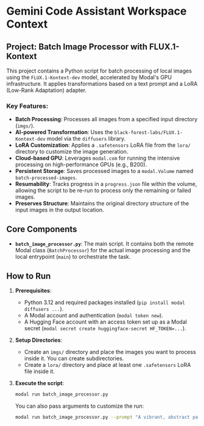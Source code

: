 # Gemini Code Assistant Workspace Context

## Project: Batch Image Processor with FLUX.1-Kontext

This project contains a Python script for batch processing of local images using the `FLUX.1-Kontext-dev` model, accelerated by Modal's GPU infrastructure. It applies transformations based on a text prompt and a LoRA (Low-Rank Adaptation) adapter.

### Key Features:

- **Batch Processing**: Processes all images from a specified input directory (`imgs/`).
- **AI-powered Transformation**: Uses the `black-forest-labs/FLUX.1-Kontext-dev` model via the `diffusers` library.
- **LoRA Customization**: Applies a `.safetensors` LoRA file from the `lora/` directory to customize the image generation.
- **Cloud-based GPU**: Leverages `modal.com` for running the intensive processing on high-performance GPUs (e.g., B200).
- **Persistent Storage**: Saves processed images to a `modal.Volume` named `batch-processed-images`.
- **Resumability**: Tracks progress in a `progress.json` file within the volume, allowing the script to be re-run to process only the remaining or failed images.
- **Preserves Structure**: Maintains the original directory structure of the input images in the output location.

## Core Components

- **`batch_image_processor.py`**: The main script. It contains both the remote Modal class (`BatchProcessor`) for the actual image processing and the local entrypoint (`main`) to orchestrate the task.

## How to Run

1.  **Prerequisites**:
    - Python 3.12 and required packages installed (`pip install modal diffusers ...`).
    - A Modal account and authentication (`modal token new`).
    - A Hugging Face account with an access token set up as a Modal secret (`modal secret create huggingface-secret HF_TOKEN=...`).

2.  **Setup Directories**:
    - Create an `imgs/` directory and place the images you want to process inside it. You can create subdirectories.
    - Create a `lora/` directory and place at least one `.safetensors` LoRA file inside it.

3.  **Execute the script**:
    ```bash
    modal run batch_image_processor.py
    ```

    You can also pass arguments to customize the run:
    ```bash
    modal run batch_image_processor.py --prompt "A vibrant, abstract painting" --lora-strength 0.8
    ```
